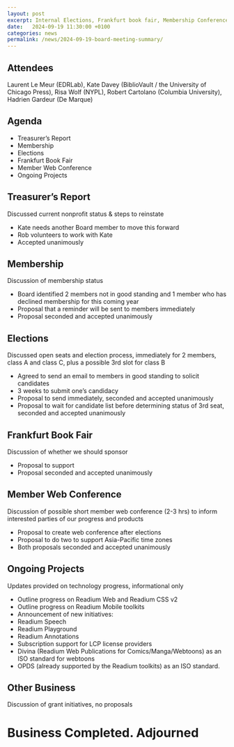 ```yaml
---
layout: post
excerpt: Internal Elections, Frankfurt book fair, Membership Conference and more. 
date:   2024-09-19 11:30:00 +0100
categories: news
permalink: /news/2024-09-19-board-meeting-summary/
---
```


Attendees
-----------
Laurent Le Meur (EDRLab), Kate Davey (BiblioVault / the University of Chicago Press), Risa Wolf (NYPL), Robert Cartolano (Columbia University), Hadrien Gardeur (De Marque)


Agenda
-----------
- Treasurer’s Report
- Membership
- Elections
- Frankfurt Book Fair
- Member Web Conference
- Ongoing Projects


Treasurer’s Report
-----------
Discussed current nonprofit status & steps to reinstate
- Kate needs another Board member to move this forward
- Rob volunteers to work with Kate
- Accepted unanimously

Membership
-----------
Discussion of membership status
- Board identified 2 members not in good standing and 1 member who has declined membership for this coming year
- Proposal that a reminder will be sent to members immediately
- Proposal seconded and accepted unanimously

Elections
-----------
Discussed open seats and election process, immediately for 2 members, class A and class C, plus a possible 3rd slot for class B
- Agreed to send an email to members in good standing to solicit candidates
- 3 weeks to submit one’s candidacy
- Proposal to send immediately, seconded and accepted unanimously
- Proposal to wait for candidate list before determining status of 3rd seat, seconded and accepted unanimously

Frankfurt Book Fair
-----------
Discussion of whether we should sponsor
- Proposal to support
- Proposal seconded and accepted unanimously

Member Web Conference
-----------
Discussion of possible short member web conference (2-3 hrs) to inform interested parties of our progress and products
- Proposal to create web conference after elections
- Proposal to do two to support Asia-Pacific time zones
- Both proposals seconded and accepted unanimously

Ongoing Projects
-----------
Updates provided  on technology progress, informational only
- Outline progress on Readium Web and Readium CSS v2
- Outline progress on Readium Mobile toolkits
- Announcement of new initiatives: 
 - Readium Speech
 - Readium Playground
 - Readium Annotations
 - Subscription support for LCP license providers
 - Divina (Readium Web Publications for Comics/Manga/Webtoons) as an ISO standard for webtoons
 - OPDS (already supported by the Readium toolkits) as an ISO standard.


Other Business
-----------
Discussion of grant initiatives, no proposals

Business Completed. Adjourned
=======
